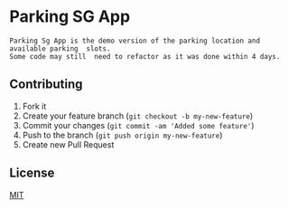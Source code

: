 # Parking SG App
    Parking Sg App is the demo version of the parking location and available parking  slots.
    Some code may still  need to refactor as it was done within 4 days.
## Contributing

 1. Fork it
 2. Create your feature branch (`git checkout -b my-new-feature`)
 3. Commit your changes (`git commit -am 'Added some feature'`)
 4. Push to the branch (`git push origin my-new-feature`)
 5. Create new Pull Request

## License
[MIT](http://www.opensource.org/licenses/MIT)
